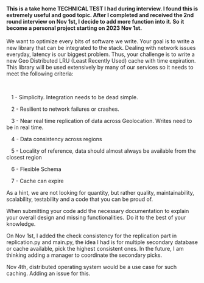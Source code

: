 #### This is a take home TECHNICAL TEST I had during interview. I found this is extremely useful and good topic. After I completed and received the 2nd round interview on Nov 1st, I decide to add more function into it. So it become a personal project starting on 2023 Nov 1st. 

We want to optimize every bits of software we write. Your goal is to write a new library that can be integrated to the stack. Dealing with network issues everyday, latency is our biggest problem. Thus, your challenge is to write a new Geo Distributed LRU (Least Recently Used) cache with time expiration. This library will be used extensively by many of our services so it needs to meet the following criteria: 

  

    1 - Simplicity. Integration needs to be dead simple. 

    2 - Resilient to network failures or crashes. 

    3 - Near real time replication of data across Geolocation. Writes need to be in real time. 

    4 - Data consistency across regions 

    5 - Locality of reference, data should almost always be available from the closest region 

    6 - Flexible Schema 

    7 - Cache can expire  

As a hint, we are not looking for quantity, but rather quality, maintainability, scalability, testability and a code that you can be proud of.  

When submitting your code add the necessary documentation to explain your overall design and missing functionalities.  Do it to the best of your knowledge. 


On Nov 1st, I added the check consistency for the replication part in replication.py and main.py, the idea I had is for multiple secondary database or cache available, pick the highest consistent ones. 
In the future, I am thinking adding a manager to coordinate the secondary picks.

Nov 4th, distributed operating system would be a use case for such caching. Adding an issue for this. 
